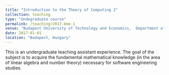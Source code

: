 ```yaml
---
title: "Introduction to the Theory of Computing 2"
collection: teaching
type: "Undegraduate course"
permalink: /teaching/2017-bme-1
venue: "Budapest University of Technology and Economics,  Department of Computer Science and Information Theory"
date: 2017-01-01
location: "Budapest, Hungary"
---
```


This is an undergraduate teaching assistant experience. 
The goal of the subject is to acquire the fundamental mathematical knowledge (in the area of linear algebra and number theory) necessary for software engineering studies.  